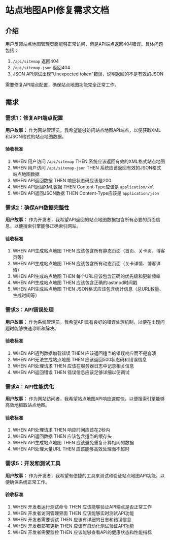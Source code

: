 # 站点地图API修复需求文档

## 介绍

用户反馈站点地图管理页面能够正常访问，但是API端点返回404错误。具体问题包括：
1. `/api/sitemap` 返回404
2. `/api/sitemap-json` 返回404  
3. JSON API测试出现"Unexpected token"错误，说明返回的不是有效的JSON

需要修复API端点配置，确保站点地图功能完全正常工作。

## 需求

### 需求1：修复API端点配置

**用户故事：** 作为网站管理员，我希望能够访问站点地图API端点，以便获取XML和JSON格式的站点地图数据。

#### 验收标准

1. WHEN 用户访问 `/api/sitemap` THEN 系统应该返回有效的XML格式站点地图
2. WHEN 用户访问 `/api/sitemap-json` THEN 系统应该返回有效的JSON格式站点地图数据
3. WHEN API返回数据 THEN 响应状态码应该是200
4. WHEN API返回XML数据 THEN Content-Type应该是 `application/xml`
5. WHEN API返回JSON数据 THEN Content-Type应该是 `application/json`

### 需求2：确保API数据完整性

**用户故事：** 作为开发者，我希望API返回的站点地图数据包含所有必要的页面信息，以便搜索引擎能够正确索引网站。

#### 验收标准

1. WHEN API生成站点地图 THEN 应该包含所有静态页面（首页、关卡页、博客页等）
2. WHEN API生成站点地图 THEN 应该包含所有动态页面（关卡详情、博客详情）
3. WHEN API生成站点地图 THEN 每个URL应该包含正确的优先级和更新频率
4. WHEN API生成站点地图 THEN 应该包含正确的lastmod时间戳
5. WHEN API生成站点地图 THEN JSON格式应该包含统计信息（总URL数量、生成时间等）

### 需求3：API错误处理

**用户故事：** 作为系统管理员，我希望API具有良好的错误处理机制，以便在出现问题时能够快速诊断和解决。

#### 验收标准

1. WHEN API遇到数据加载错误 THEN 应该返回适当的错误响应而不是崩溃
2. WHEN API无法生成站点地图 THEN 应该返回500状态码和错误信息
3. WHEN API处理请求 THEN 应该在服务器日志中记录相关信息
4. WHEN API返回错误 THEN 错误信息应该足够详细以便调试

### 需求4：API性能优化

**用户故事：** 作为网站访问者，我希望站点地图API响应速度快，以便搜索引擎能够高效地抓取站点地图。

#### 验收标准

1. WHEN API处理请求 THEN 响应时间应该在2秒内
2. WHEN API返回数据 THEN 应该包含适当的缓存头
3. WHEN API生成站点地图 THEN 应该避免重复计算相同的数据
4. WHEN API处理大量URL THEN 应该能够高效处理而不超时

### 需求5：开发和测试工具

**用户故事：** 作为开发者，我希望有便捷的工具来测试和验证站点地图API功能，以便确保系统正常工作。

#### 验收标准

1. WHEN 开发者运行测试命令 THEN 应该能够验证API端点是否正常工作
2. WHEN 开发者访问管理界面 THEN 应该能够实时测试API功能
3. WHEN 开发者需要调试 THEN 应该有详细的日志和错误信息
4. WHEN 开发者部署更新 THEN 应该有自动化测试验证API功能
5. WHEN 开发者需要监控 THEN 应该能够查看API的健康状态和性能指标